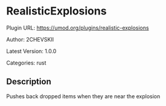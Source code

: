 # RealisticExplosions

Plugin URL: https://umod.org/plugins/realistic-explosions

Author: 2CHEVSKII

Latest Version: 1.0.0

Categories: rust

## Description

Pushes back dropped items when they are near the explosion
